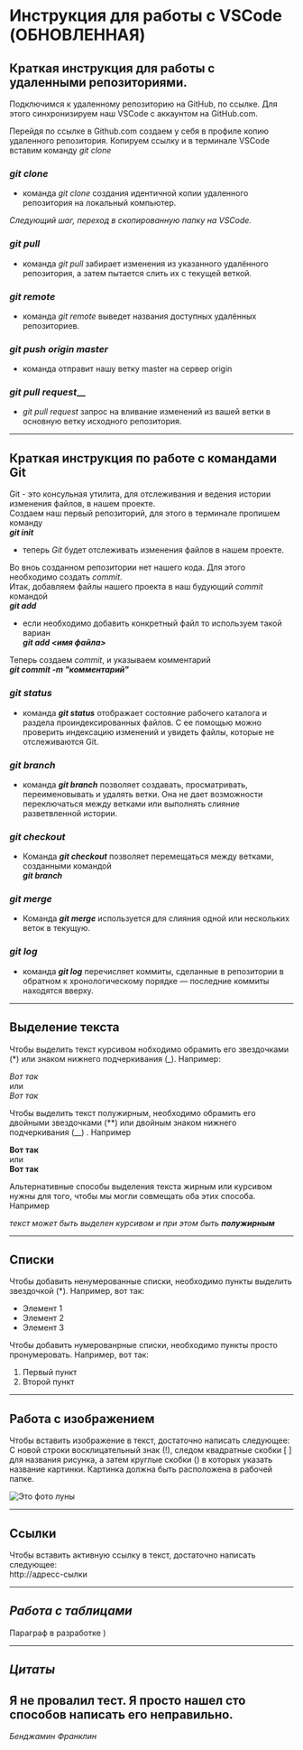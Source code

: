 # Инструкция для работы с VSCode (ОБНОВЛЕННАЯ)

## Краткая инструкция для работы с удаленными репозиториями.

Подключимся к удаленному репозиторию на GitHub, по ссылке. Для этого синхронизируем наш VSCode с аккаунтом на GitHub.com. 

Перейдя по ссылке в Github.com создаем у себя в профиле копию удаленного репозитория. Копируем ссылку и в терминале VSCode вставим команду *git clone*   
### *git clone*
- команда *git clone*  создания идентичной копии удаленного репозитория на локальный компьютер.

_Следующий шаг, переход в скопированную папку на VSCode._

### *git pull*
- команда *git pull* забирает изменения из указанного удалённого репозитория, а затем пытается слить их с текущей веткой.

### *git remote*
- команда *git remote* выведет названия доступных удалённых репозиториев.

### *git push origin master*
- команда отправит нашу ветку master на сервер origin

### *git pull request*__
- *git pull request*  запрос на вливание изменений из вашей ветки в основную ветку исходного репозитория.

___



## Краткая инструкция по работе с командами Git

Git - это консульная утилита, для отслеживания и ведения истории изменения файлов, в нашем проекте.  
Создаем наш первый репозиторий, для этого в терминале пропишем команду  
**_git init_**  
- теперь *Git* будет отслеживать изменения файлов в нашем проекте.      

Во вноь созданном репозитории нет нашего кода. Для этого необходимо создать *commit*.   
Итак, добавляем файлы нашего проекта в наш будующий  *commit* командой   
**_git add_**   
- если необходимо добавить конкретный файл то используем такой вариан   
**_git add <имя файла>_**  

Теперь создаем  *commit*, и указываем комментарий   
**_git commit -m "комментарий"_**   

### *git status*
- команда **_git status_** отображает состояние рабочего каталога и раздела проиндексированных файлов. С ее помощью можно проверить индексацию изменений и увидеть файлы, которые не отслеживаются Git.

### *git branch*   
- команда **_git branch_** позволяет создавать, просматривать, переименовывать и удалять ветки. Она не дает возможности переключаться между ветками или выполнять слияние разветвленной истории.

### *git checkout*   
- Команда **_git checkout_** позволяет перемещаться между ветками, созданными командой    
**_git branch_**

### *git merge*
- Команда **_git merge_** используется для слияния одной или нескольких веток в текущую. 


### *git log*
- команда **_git log_** перечисляет коммиты, сделанные в репозитории в обратном к хронологическому порядке — последние коммиты находятся вверху.
___

## Выделение текста

Чтобы выделить текст курсивом нобходимо обрамить его звездочками (*) или знаком нижнего подчеркивания (_). Например:

 *Вот так*   
 или   
 _Вот так_
 
Чтобы выделить текст полужирным, необходимо обрамить его двойными звездочками (**) или двойным знаком нижнего подчеркивания (__) . Например 

**Вот так**   
или   
__Вот так__

Альтернативные способы выделения текста жирным или курсивом нужны для того, чтобы мы могли совмещать оба этих способа. Например

_текст может быть выделен курсивом и при этом быть **полужирным**_
___

## Списки

Чтобы добавить ненумерованные списки, необходимо пункты выделить звездочкой (*). Например, вот так:
* Элемент 1
* Элемент 2
* Элемент 3

Чтобы добавить нумерованрные списки, необходимо пункты просто пронумеровать. Например, вот так:
1. Первый пункт
2. Второй пункт
___

## Работа с изображением

Чтобы вставить изображение в текст, достаточно написать следующее:   
С новой строки восклицательный знак (!), следом квадратные скобки [ ] для названия рисунка, а затем круглые скобки () в которых указать название картинки. Картинка должна быть расположена в рабочей папке. 

![Это фото луны](Obj\Moon.png)

___

## Ссылки 

Чтобы вставить активную ссылку в текст, достаточно написать следующее:   
http://адресс-сылки
___


## _Работа с таблицами_

Параграф в разработке )
___

## _Цитаты_

## **Я не провалил тест. Я просто нашел сто способов написать его неправильно.**
_Бенджамин Франклин_
